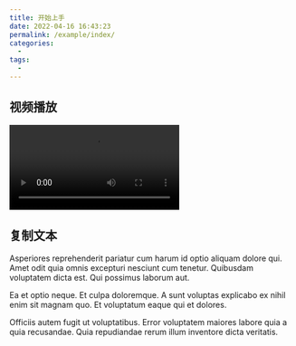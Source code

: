 ```yaml
---
title: 开始上手
date: 2022-04-16 16:43:23
permalink: /example/index/
categories:
  - 
tags:
  - 
---
```


## 视频播放

<ClientOnly>
  <Video src="https://thumbs.gfycat.com/BruisedFrigidBlackrhino-mobile.mp4" />
</ClientOnly>

## 复制文本

Asperiores reprehenderit pariatur cum harum id optio aliquam dolore qui. Amet odit quia omnis excepturi nesciunt cum tenetur. Quibusdam voluptatem dicta est. Qui possimus laborum aut.
 
Ea et optio neque. Et culpa doloremque. A sunt voluptas explicabo ex nihil enim sit magnam quo. Et voluptatum eaque qui et dolores.
 
Officiis autem fugit ut voluptatibus. Error voluptatem maiores labore quia a quia recusandae. Quia repudiandae rerum illum inventore dicta veritatis.